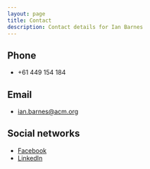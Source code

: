 ```yaml
---
layout: page
title: Contact
description: Contact details for Ian Barnes
---
```


Phone
-----

- +61 449 154 184 

Email
-----

- <ian.barnes@acm.org>


Social networks
---------------

- [Facebook](http://www.facebook.com/barnes1463)
- [LinkedIn](http://www.linkedin.com/in/barnes1463)

